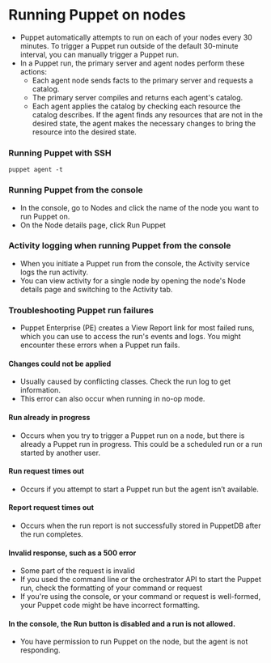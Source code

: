 # Running Puppet on nodes
- Puppet automatically attempts to run on each of your nodes every 30 minutes. To trigger a Puppet run outside of the default 30-minute interval, you can manually trigger a Puppet run.
- In a Puppet run, the primary server and agent nodes perform these actions:
  - Each agent node sends facts to the primary server and requests a catalog.
  - The primary server compiles and returns each agent's catalog.
  - Each agent applies the catalog by checking each resource the catalog describes. If the agent finds any resources that are not in the desired state, the agent makes the necessary changes to bring the resource into the desired state.

### Running Puppet with SSH
```
puppet agent -t
```

### Running Puppet from the console
- In the console, go to Nodes and click the name of the node you want to run Puppet on.
- On the Node details page, click Run Puppet

### Activity logging when running Puppet from the console
- When you initiate a Puppet run from the console, the Activity service logs the run activity.
- You can view activity for a single node by opening the node's Node details page and switching to the Activity tab.

### Troubleshooting Puppet run failures
- Puppet Enterprise (PE) creates a View Report link for most failed runs, which you can use to access the run's events and logs. You might encounter these errors when a Puppet run fails.
#### Changes could not be applied
- Usually caused by conflicting classes. Check the run log to get information.
- This error can also occur when running in no-op mode.
#### Run already in progress
- Occurs when you try to trigger a Puppet run on a node, but there is already a Puppet run in progress. This could be a scheduled run or a run started by another user.
#### Run request times out
- Occurs if you attempt to start a Puppet run but the agent isn’t available.
#### Report request times out
- Occurs when the run report is not successfully stored in PuppetDB after the run completes.
#### Invalid response, such as a 500 error
- Some part of the request is invalid
- If you used the command line or the orchestrator API to start the Puppet run, check the formatting of your command or request
- If you're using the console, or your command or request is well-formed, your Puppet code might be have incorrect formatting.
#### In the console, the Run button is disabled and a run is not allowed.
- You have permission to run Puppet on the node, but the agent is not responding.
